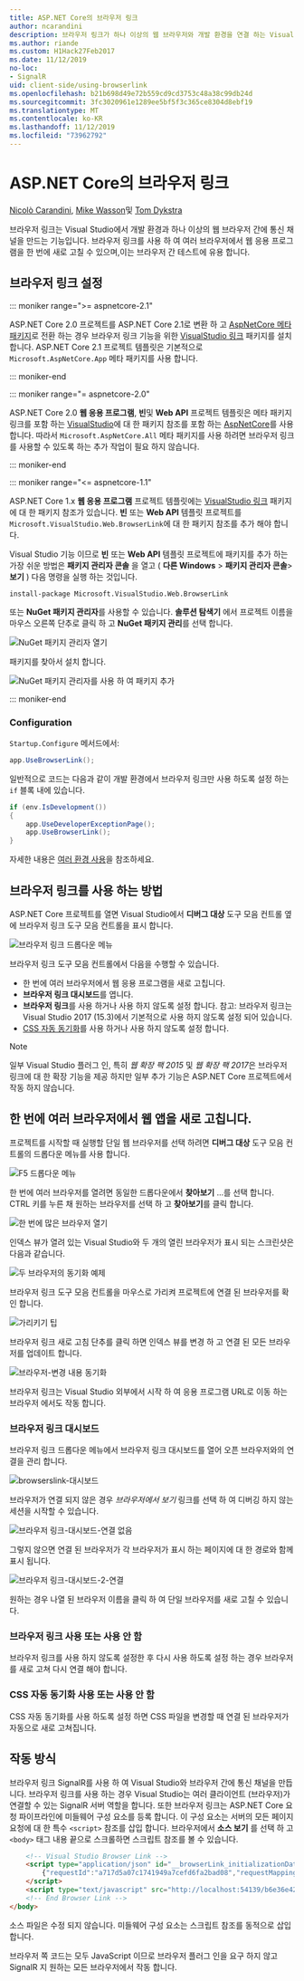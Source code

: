 ```yaml
---
title: ASP.NET Core의 브라우저 링크
author: ncarandini
description: 브라우저 링크가 하나 이상의 웹 브라우저와 개발 환경을 연결 하는 Visual Studio 기능을 설명 합니다.
ms.author: riande
ms.custom: H1Hack27Feb2017
ms.date: 11/12/2019
no-loc:
- SignalR
uid: client-side/using-browserlink
ms.openlocfilehash: b21b698d49e72b559cd9cd3753c48a38c99db24d
ms.sourcegitcommit: 3fc3020961e1289ee5bf5f3c365ce8304d8ebf19
ms.translationtype: MT
ms.contentlocale: ko-KR
ms.lasthandoff: 11/12/2019
ms.locfileid: "73962792"
---
```

# <a name="browser-link-in-aspnet-core"></a>ASP.NET Core의 브라우저 링크

[Nicolò Carandini](https://github.com/ncarandini), [Mike Wasson](https://github.com/MikeWasson)및 [Tom Dykstra](https://github.com/tdykstra)

브라우저 링크는 Visual Studio에서 개발 환경과 하나 이상의 웹 브라우저 간에 통신 채널을 만드는 기능입니다. 브라우저 링크를 사용 하 여 여러 브라우저에서 웹 응용 프로그램을 한 번에 새로 고칠 수 있으며,이는 브라우저 간 테스트에 유용 합니다.

## <a name="browser-link-setup"></a>브라우저 링크 설정

::: moniker range=">= aspnetcore-2.1"

ASP.NET Core 2.0 프로젝트를 ASP.NET Core 2.1로 변환 하 고 [AspNetCore 메타 패키지](xref:fundamentals/metapackage-app)로 전환 하는 경우 브라우저 링크 기능을 위한 [VisualStudio 링크](https://www.nuget.org/packages/Microsoft.VisualStudio.Web.BrowserLink/) 패키지를 설치 합니다. ASP.NET Core 2.1 프로젝트 템플릿은 기본적으로 `Microsoft.AspNetCore.App` 메타 패키지를 사용 합니다.

::: moniker-end

::: moniker range="= aspnetcore-2.0"

ASP.NET Core 2.0 **웹 응용 프로그램**, **빈**및 **Web API** 프로젝트 템플릿은 메타 패키지 링크를 포함 하는 [VisualStudio](https://www.nuget.org/packages/Microsoft.VisualStudio.Web.BrowserLink/)에 대 한 패키지 참조를 포함 하는 [AspNetCore](xref:fundamentals/metapackage)를 사용 합니다. 따라서 `Microsoft.AspNetCore.All` 메타 패키지를 사용 하려면 브라우저 링크를 사용할 수 있도록 하는 추가 작업이 필요 하지 않습니다.

::: moniker-end

::: moniker range="<= aspnetcore-1.1"

ASP.NET Core 1.x **웹 응용 프로그램** 프로젝트 템플릿에는 [VisualStudio 링크](https://www.nuget.org/packages/Microsoft.VisualStudio.Web.BrowserLink/) 패키지에 대 한 패키지 참조가 있습니다. **빈** 또는 **Web API** 템플릿 프로젝트를 `Microsoft.VisualStudio.Web.BrowserLink`에 대 한 패키지 참조를 추가 해야 합니다.

Visual Studio 기능 이므로 **빈** 또는 **Web API** 템플릿 프로젝트에 패키지를 추가 하는 가장 쉬운 방법은 **패키지 관리자 콘솔** 을 열고 ( **다른 Windows** > **패키지 관리자 콘솔**>**보기** ) 다음 명령을 실행 하는 것입니다.

```console
install-package Microsoft.VisualStudio.Web.BrowserLink
```

또는 **NuGet 패키지 관리자**를 사용할 수 있습니다. **솔루션 탐색기** 에서 프로젝트 이름을 마우스 오른쪽 단추로 클릭 하 고 **NuGet 패키지 관리**를 선택 합니다.

![NuGet 패키지 관리자 열기](using-browserlink/_static/open-nuget-package-manager.png)

패키지를 찾아서 설치 합니다.

![NuGet 패키지 관리자를 사용 하 여 패키지 추가](using-browserlink/_static/add-package-with-nuget-package-manager.png)

::: moniker-end

### <a name="configuration"></a>Configuration

`Startup.Configure` 메서드에서:

```csharp
app.UseBrowserLink();
```

일반적으로 코드는 다음과 같이 개발 환경에서 브라우저 링크만 사용 하도록 설정 하는 `if` 블록 내에 있습니다.

```csharp
if (env.IsDevelopment())
{
    app.UseDeveloperExceptionPage();
    app.UseBrowserLink();
}
```

자세한 내용은 [여러 환경 사용](xref:fundamentals/environments)을 참조하세요.

## <a name="how-to-use-browser-link"></a>브라우저 링크를 사용 하는 방법

ASP.NET Core 프로젝트를 열면 Visual Studio에서 **디버그 대상** 도구 모음 컨트롤 옆에 브라우저 링크 도구 모음 컨트롤을 표시 합니다.

![브라우저 링크 드롭다운 메뉴](using-browserlink/_static/browserLink-dropdown-menu.png)

브라우저 링크 도구 모음 컨트롤에서 다음을 수행할 수 있습니다.

* 한 번에 여러 브라우저에서 웹 응용 프로그램을 새로 고칩니다.
* **브라우저 링크 대시보드**를 엽니다.
* **브라우저 링크**를 사용 하거나 사용 하지 않도록 설정 합니다. 참고: 브라우저 링크는 Visual Studio 2017 (15.3)에서 기본적으로 사용 하지 않도록 설정 되어 있습니다.
* [CSS 자동 동기화](#enable-or-disable-css-auto-sync)를 사용 하거나 사용 하지 않도록 설정 합니다.

> [!NOTE]
> 일부 Visual Studio 플러그 인, 특히 *웹 확장 팩 2015* 및 *웹 확장 팩 2017*은 브라우저 링크에 대 한 확장 기능을 제공 하지만 일부 추가 기능은 ASP.NET Core 프로젝트에서 작동 하지 않습니다.

## <a name="refresh-the-web-app-in-several-browsers-at-once"></a>한 번에 여러 브라우저에서 웹 앱을 새로 고칩니다.

프로젝트를 시작할 때 실행할 단일 웹 브라우저를 선택 하려면 **디버그 대상** 도구 모음 컨트롤의 드롭다운 메뉴를 사용 합니다.

![F5 드롭다운 메뉴](using-browserlink/_static/debug-target-dropdown-menu.png)

한 번에 여러 브라우저를 열려면 동일한 드롭다운에서 **찾아보기** ...를 선택 합니다. CTRL 키를 누른 채 원하는 브라우저를 선택 하 고 **찾아보기**를 클릭 합니다.

![한 번에 많은 브라우저 열기](using-browserlink/_static/open-many-browsers-at-once.png)

인덱스 뷰가 열려 있는 Visual Studio와 두 개의 열린 브라우저가 표시 되는 스크린샷은 다음과 같습니다.

![두 브라우저의 동기화 예제](using-browserlink/_static/sync-with-two-browsers-example.png)

브라우저 링크 도구 모음 컨트롤을 마우스로 가리켜 프로젝트에 연결 된 브라우저를 확인 합니다.

![가리키기 팁](using-browserlink/_static/hoover-tip.png)

브라우저 링크 새로 고침 단추를 클릭 하면 인덱스 뷰를 변경 하 고 연결 된 모든 브라우저를 업데이트 합니다.

![브라우저-변경 내용 동기화](using-browserlink/_static/browsers-sync-to-changes.png)

브라우저 링크는 Visual Studio 외부에서 시작 하 여 응용 프로그램 URL로 이동 하는 브라우저 에서도 작동 합니다.

### <a name="the-browser-link-dashboard"></a>브라우저 링크 대시보드

브라우저 링크 드롭다운 메뉴에서 브라우저 링크 대시보드를 열어 오픈 브라우저와의 연결을 관리 합니다.

![browserslink-대시보드](using-browserlink/_static/open-browserlink-dashboard.png)

브라우저가 연결 되지 않은 경우 *브라우저에서 보기* 링크를 선택 하 여 디버깅 하지 않는 세션을 시작할 수 있습니다.

![브라우저 링크-대시보드-연결 없음](using-browserlink/_static/browserlink-dashboard-no-connections.png)

그렇지 않으면 연결 된 브라우저가 각 브라우저가 표시 하는 페이지에 대 한 경로와 함께 표시 됩니다.

![브라우저 링크-대시보드-2-연결](using-browserlink/_static/browserlink-dashboard-two-connections.png)

원하는 경우 나열 된 브라우저 이름을 클릭 하 여 단일 브라우저를 새로 고칠 수 있습니다.

### <a name="enable-or-disable-browser-link"></a>브라우저 링크 사용 또는 사용 안 함

브라우저 링크를 사용 하지 않도록 설정한 후 다시 사용 하도록 설정 하는 경우 브라우저를 새로 고쳐 다시 연결 해야 합니다.

### <a name="enable-or-disable-css-auto-sync"></a>CSS 자동 동기화 사용 또는 사용 안 함

CSS 자동 동기화를 사용 하도록 설정 하면 CSS 파일을 변경할 때 연결 된 브라우저가 자동으로 새로 고쳐집니다.

## <a name="how-it-works"></a>작동 방식

브라우저 링크 SignalR를 사용 하 여 Visual Studio와 브라우저 간에 통신 채널을 만듭니다. 브라우저 링크를 사용 하는 경우 Visual Studio는 여러 클라이언트 (브라우저)가 연결할 수 있는 SignalR 서버 역할을 합니다. 또한 브라우저 링크는 ASP.NET Core 요청 파이프라인에 미들웨어 구성 요소를 등록 합니다. 이 구성 요소는 서버의 모든 페이지 요청에 대 한 특수 `<script>` 참조를 삽입 합니다. 브라우저에서 **소스 보기** 를 선택 하 고 `<body>` 태그 내용 끝으로 스크롤하면 스크립트 참조를 볼 수 있습니다.

```html
    <!-- Visual Studio Browser Link -->
    <script type="application/json" id="__browserLink_initializationData">
        {"requestId":"a717d5a07c1741949a7cefd6fa2bad08","requestMappingFromServer":false}
    </script>
    <script type="text/javascript" src="http://localhost:54139/b6e36e429d034f578ebccd6a79bf19bf/browserLink" async="async"></script>
    <!-- End Browser Link -->
</body>
```

소스 파일은 수정 되지 않습니다. 미들웨어 구성 요소는 스크립트 참조를 동적으로 삽입 합니다.

브라우저 쪽 코드는 모두 JavaScript 이므로 브라우저 플러그 인을 요구 하지 않고 SignalR 지 원하는 모든 브라우저에서 작동 합니다.
